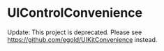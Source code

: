 UIControlConvenience
====================

Update: This project is deprecated. Please see https://github.com/egold/UIKitConvenience instead.

